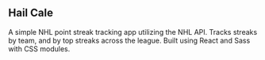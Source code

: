## Hail Cale

A simple NHL point streak tracking app utilizing the NHL API. Tracks streaks by team, and by top streaks across the league. Built using React and Sass  with CSS modules.
